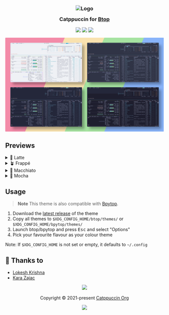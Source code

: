 <h3 align="center">
  <img src="https://raw.githubusercontent.com/catppuccin/catppuccin/main/assets/logos/exports/1544x1544_circle.png" width="100" alt="Logo"/><br/>
  <img src="https://raw.githubusercontent.com/catppuccin/catppuccin/main/assets/misc/transparent.png" height="30" width="0px"/>
  Catppuccin for <a href="https://github.com/aristocratos/btop">Btop</a>
  <img src="https://raw.githubusercontent.com/catppuccin/catppuccin/main/assets/misc/transparent.png" height="30" width="0px"/>
</h3>


<p align="center">
  <a href="https://github.com/catppuccin/btop/stargazers"><img src="https://img.shields.io/github/stars/catppuccin/btop?colorA=363a4f&colorB=b7bdf8&style=for-the-badge"></a>
  <a href="https://github.com/catppuccin/btop/issues"><img src="https://img.shields.io/github/issues/catppuccin/btop?colorA=363a4f&colorB=f5a97f&style=for-the-badge"></a>
  <a href="https://github.com/catppuccin/btop/contributors"><img src="https://img.shields.io/github/contributors/catppuccin/btop?colorA=363a4f&colorB=a6da95&style=for-the-badge"></a>
</p>

<p align="center">
  <img src="https://raw.githubusercontent.com/catppuccin/btop/main//assets/screenshot.webp"/>
</p>

## Previews

<details>
<summary>🌻 Latte</summary>
  <img src="https://raw.githubusercontent.com/catppuccin/btop/main//assets/latte.webp"/>
</details>
<details>
<summary>🪴 Frappé</summary>
  <img src="https://raw.githubusercontent.com/catppuccin/btop/main//assets/frappe.webp"/>
</details>
<details>
<summary>🌺 Macchiato</summary>
  <img src="https://raw.githubusercontent.com/catppuccin/btop/main//assets/macchiato.webp"/>
</details>
<details>
<summary>🌿 Mocha</summary>
  <img src="https://raw.githubusercontent.com/catppuccin/btop/main//assets/mocha.webp"/>
</details>

## Usage

> **Note** This theme is also compatible with [Bpytop](https://github.com/aristocratos/bpytop).

1. Download the [latest release](https://github.com/catppuccin/btop/releases/latest) of the theme
2. Copy all themes to `$XDG_CONFIG_HOME/btop/themes/` or `$XDG_CONFIG_HOME/bpytop/themes/`
3. Launch btop/bpytop and press <kbd>Esc</kbd> and select "Options"
4. Pick your favourite flavour as your colour theme

Note: If `$XDG_CONFIG_HOME` is not set or empty, it defaults to `~/.config`

## 💝 Thanks to

- [Lokesh Krishna](https://github.com/lokesh-krishna)
- [Kara Zajac](https://github.com/Arkwin)
&nbsp;

<p align="center"><img src="https://raw.githubusercontent.com/catppuccin/catppuccin/main/assets/footers/gray0_ctp_on_line.svg?sanitize=true" /></p>
<p align="center">Copyright &copy; 2021-present <a href="https://github.com/catppuccin" target="_blank">Catppuccin Org</a>
<p align="center"><a href="https://github.com/catppuccin/catppuccin/blob/main/LICENSE"><img src="https://img.shields.io/static/v1.svg?style=for-the-badge&label=License&message=MIT&logoColor=d9e0ee&colorA=363a4f&colorB=b7bdf8"/></a></p>
